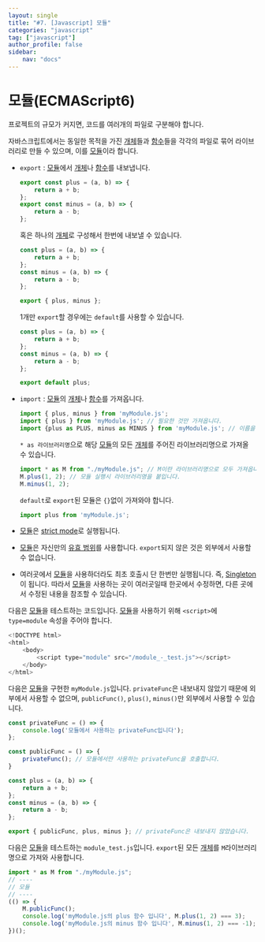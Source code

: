 ```yaml
---
layout: single
title: "#7. [Javascript] 모듈"
categories: "javascript"
tag: ["javascript"]
author_profile: false
sidebar: 
    nav: "docs"
---
```


# 모듈(ECMAScript6)

프로젝트의 규모가 커지면, 코드를 여러개의 파일로 구분해야 합니다. 

자바스크립트에서는 동일한 목적을 가진 [개체](https://tango1202.github.io/javascript/javascript-object/#%EA%B0%9C%EC%B2%B4)들과 [함수](https://tango1202.github.io/javascript/javascript-function/)들을 각각의 파일로 묶어 라이브러리로 만들 수 있으며, 이를 [모듈](https://tango1202.github.io/javascript/javascript-module/#%EB%AA%A8%EB%93%88ecmascript6)이라 합니다.

* `export` : [모듈](https://tango1202.github.io/javascript/javascript-module/#%EB%AA%A8%EB%93%88ecmascript6)에서 [개체](https://tango1202.github.io/javascript/javascript-object/#%EA%B0%9C%EC%B2%B4)나 [함수](https://tango1202.github.io/javascript/javascript-function/)를 내보냅니다.

    ```javascript
    export const plus = (a, b) => {
        return a + b;
    };
    export const minus = (a, b) => {
        return a - b;
    };
    ```

    혹은 하나의 [개체](https://tango1202.github.io/javascript/javascript-object/#%EA%B0%9C%EC%B2%B4)로 구성해서 한번에 내보낼 수 있습니다.

    ```javascript
    const plus = (a, b) => {
        return a + b;
    };
    const minus = (a, b) => {
        return a - b;
    };
    
    export { plus, minus };
    ```

    1개만 `export`할 경우에는 `default`를 사용할 수 있습니다.

    ```javascript
    const plus = (a, b) => {
        return a + b;
    };
    const minus = (a, b) => {
        return a - b;
    };

    export default plus;
    ```

* `import` : [모듈](https://tango1202.github.io/javascript/javascript-module/#%EB%AA%A8%EB%93%88ecmascript6)의 [개체](https://tango1202.github.io/javascript/javascript-object/#%EA%B0%9C%EC%B2%B4)나 [함수](https://tango1202.github.io/javascript/javascript-function/)를 가져옵니다.

    ```javascript
    import { plus, minus } from 'myModule.js'; 
    import { plus } from 'myModule.js'; // 필요한 것만 가져옵니다.
    import {plus as PLUS, minus as MINUS } from 'myModule.js'; // 이름을 바꿔서 가져옵니다. 
    ```

    `* as 라이브러리명`으로 해당 [모듈](https://tango1202.github.io/javascript/javascript-module/#%EB%AA%A8%EB%93%88ecmascript6)의 모든 [개체](https://tango1202.github.io/javascript/javascript-object/#%EA%B0%9C%EC%B2%B4)를 주어진 라이브러리명으로 가져올 수 있습니다. 

    ```javascript
    import * as M from "./myModule.js"; // M이란 라이브러리명으로 모두 가져옵니다.
    M.plus(1, 2); // 모듈 실행시 라이브러리명을 붙입니다.
    M.minus(1, 2);
    ``` 

    `default`로 `export`된 모듈은 `{}`없이 가져와야 합니다.

    ```javascript
    import plus from 'myModule.js';
    ```

* [모듈](https://tango1202.github.io/javascript/javascript-module/#%EB%AA%A8%EB%93%88ecmascript6)은 [strict mode](https://tango1202.github.io/javascript/javascript-strict-eslint-prettier/#strict-mode)로 실행됩니다.

* [모듈](https://tango1202.github.io/javascript/javascript-module/#%EB%AA%A8%EB%93%88ecmascript6)은 자신만의 [유효 범위](https://tango1202.github.io/javascript/javascript-basic/#%EB%B3%80%EC%88%98-%EC%9C%A0%ED%9A%A8-%EB%B2%94%EC%9C%84)를 사용합니다. `export`되지 않은 것은 외부에서 사용할 수 없습니다. 

* 여러곳에서 [모듈](https://tango1202.github.io/javascript/javascript-module/#%EB%AA%A8%EB%93%88ecmascript6)을 사용하더라도 최초 호출시 단 한번만 실행됩니다. 즉, [Singleton](https://tango1202.github.io/pattern/pattern-singleton/)이 됩니다. 따라서 [모듈](https://tango1202.github.io/javascript/javascript-module/#%EB%AA%A8%EB%93%88ecmascript6)을 사용하는 곳이 여러곳일때 한곳에서 수정하면, 다른 곳에서 수정된 내용을 참조할 수 있습니다. 

다음은 [모듈](https://tango1202.github.io/javascript/javascript-module/#%EB%AA%A8%EB%93%88ecmascript6)을 테스트하는 코드입니다.
[모듈](https://tango1202.github.io/javascript/javascript-module/#%EB%AA%A8%EB%93%88ecmascript6)을 사용하기 위해 `<script>`에 `type=module` 속성을 주어야 합니다.

```javascript
<!DOCTYPE html>
<html>
    <body>
        <script type="module" src="/module_-_test.js"></script>
    </body>
</html>
```

다음은 [모듈](https://tango1202.github.io/javascript/javascript-module/#%EB%AA%A8%EB%93%88ecmascript6)을 구현한 `myModule.js`입니다. `privateFunc`은 내보내지 않았기 때문에 외부에서 사용할 수 없으며, `publicFunc()`, `plus()`, `minus()`만 외부에서 사용할 수 있습니다. 

```javascript
const privateFunc = () => {
    console.log('모듈에서 사용하는 privateFunc입니다');
};

const publicFunc = () => {
    privateFunc(); // 모듈에서만 사용하는 privateFunc을 호출합니다.
}

const plus = (a, b) => {
    return a + b;
};
const minus = (a, b) => {
    return a - b;
};

export { publicFunc, plus, minus }; // privateFunc은 내보내지 않았습니다.
```

다음은 [모듈](https://tango1202.github.io/javascript/javascript-module/#%EB%AA%A8%EB%93%88ecmascript6)을 테스트하는 `module_test.js`입니다. `export`된 모든 [개체](https://tango1202.github.io/javascript/javascript-object/#%EA%B0%9C%EC%B2%B4)를 `M`라이브러리 명으로 가져와 사용합니다.

```javascript
import * as M from "./myModule.js";
// ----
// 모듈
// ----
(() => {
    M.publicFunc();
    console.log('myModule.js의 plus 함수 입니다', M.plus(1, 2) === 3);
    console.log('myModule.js의 minus 함수 입니다', M.minus(1, 2) === -1);
})();
```
